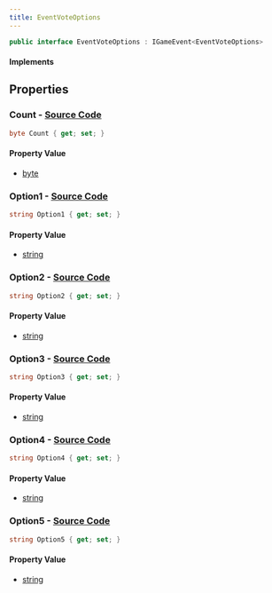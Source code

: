```yaml
---
title: EventVoteOptions
---
```


```csharp
public interface EventVoteOptions : IGameEvent<EventVoteOptions>
```

#### Implements

## Properties

### **Count** - [Source Code](https://github.com/swiftly-solution/swiftlys2/blob/main/managed/src/SwiftlyS2.Generated/GameEvents/Interfaces/EventVoteOptions.cs#L23)

```csharp
byte Count { get; set; }
```

#### Property Value

- [byte](https://learn.microsoft.com/dotnet/api/system.byte)

### **Option1** - [Source Code](https://github.com/swiftly-solution/swiftlys2/blob/main/managed/src/SwiftlyS2.Generated/GameEvents/Interfaces/EventVoteOptions.cs#L28)

```csharp
string Option1 { get; set; }
```

#### Property Value

- [string](https://learn.microsoft.com/dotnet/api/system.string)

### **Option2** - [Source Code](https://github.com/swiftly-solution/swiftlys2/blob/main/managed/src/SwiftlyS2.Generated/GameEvents/Interfaces/EventVoteOptions.cs#L33)

```csharp
string Option2 { get; set; }
```

#### Property Value

- [string](https://learn.microsoft.com/dotnet/api/system.string)

### **Option3** - [Source Code](https://github.com/swiftly-solution/swiftlys2/blob/main/managed/src/SwiftlyS2.Generated/GameEvents/Interfaces/EventVoteOptions.cs#L38)

```csharp
string Option3 { get; set; }
```

#### Property Value

- [string](https://learn.microsoft.com/dotnet/api/system.string)

### **Option4** - [Source Code](https://github.com/swiftly-solution/swiftlys2/blob/main/managed/src/SwiftlyS2.Generated/GameEvents/Interfaces/EventVoteOptions.cs#L43)

```csharp
string Option4 { get; set; }
```

#### Property Value

- [string](https://learn.microsoft.com/dotnet/api/system.string)

### **Option5** - [Source Code](https://github.com/swiftly-solution/swiftlys2/blob/main/managed/src/SwiftlyS2.Generated/GameEvents/Interfaces/EventVoteOptions.cs#L48)

```csharp
string Option5 { get; set; }
```

#### Property Value

- [string](https://learn.microsoft.com/dotnet/api/system.string)

